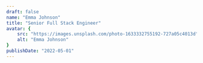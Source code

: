 ```yaml
---
draft: false
name: "Emma Johnson"
title: "Senior Full Stack Engineer"
avatar: {
    src: "https://images.unsplash.com/photo-1633332755192-727a05c4013d",
    alt: "Emma Johnson"
}
publishDate: "2022-05-01"
---
```

